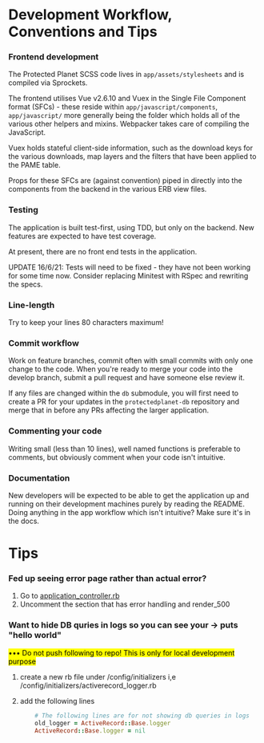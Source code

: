 # Development Workflow, Conventions and Tips

### Frontend development
The Protected Planet SCSS code lives in `app/assets/stylesheets` and is compiled via
Sprockets.

The frontend utilises Vue v2.6.10 and Vuex in the Single File Component format
(SFCs) - these reside within `app/javascript/components`, `app/javascript/` more
generally being the folder which holds all of the various other helpers and mixins.
Webpacker takes care of compiling the JavaScript.

Vuex holds stateful client-side information, such as the download keys for the various
downloads, map layers and the filters that have been applied to the PAME table. 

Props for these SFCs are (against convention) piped in directly into the components
from the backend in the various ERB view files.

### Testing

The application is built test-first, using TDD, but only on the backend. New features are 
expected to have test coverage.

At present, there are no front end tests in the application.

UPDATE 16/6/21: Tests will need to be fixed - they have not been working for some 
time now. Consider replacing Minitest with RSpec and rewriting the specs.

### Line-length

Try to keep your lines 80 characters maximum!

### Commit workflow

Work on feature branches, commit often with small commits with only one change
to the code. When you're ready to merge your code into the develop branch,
submit a pull request and have someone else review it.

If any files are changed within the `db` submodule, you will first need to create a 
PR for your updates in the `protectedplanet-db` repository and merge that in before
any PRs affecting the larger application.

### Commenting your code

Writing small (less than 10 lines), well named functions is preferable to
comments, but obviously comment when your code isn't intuitive.

### Documentation

New developers will be expected to be able to get the application up and
running on their development machines purely by reading the README. Doing
anything in the app workflow which isn't intuitive? Make sure it's in the docs.

# Tips

### Fed up seeing error page rather than actual error?

1. Go to [application_controller.rb](/app/controllers/application_controller.rb)
2. Uncomment the section that has error handling and render_500


### Want to hide DB quries in logs so you can see your -> puts "hello world"
<mark>••• Do not push following to repo! This is only for local development purpose</mark>

1. create a new rb file under /config/initializers    i,e /config/initializers/activerecord_logger.rb
2. add the following lines

    ```ruby
        # The following lines are for not showing db queries in logs
        old_logger = ActiveRecord::Base.logger
        ActiveRecord::Base.logger = nil
    ```
